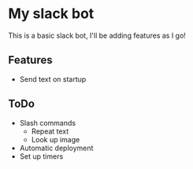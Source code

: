 # My slack bot
This is a basic slack bot, I'll be adding features as I go!

## Features
- Send text on startup

## ToDo
- Slash commands
    - Repeat text
    - Look up image
- Automatic deployment
- Set up timers